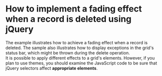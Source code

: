 # How to implement a fading effect when a record is deleted using jQuery


<p>The example illustrates how to achieve a fading effect when a record is deleted. The sample also illustrates how to display exceptions in the grid's status bar, which might be thrown during the delete operation.<br />
It is possible to apply different effects to a grid's elements. However, if you plan to use themes, you should examine the JavaScript code to be sure that jQuery selectors affect <strong>appropriate elements</strong>.</p>

<br/>



